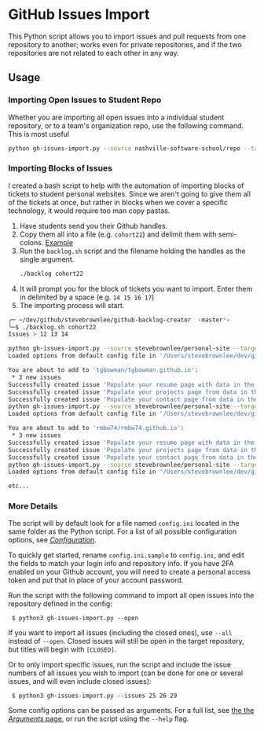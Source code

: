 # GitHub Issues Import

This Python script allows you to import issues and pull requests from one repository to another; works even for private repositories, and if the two repositories are not related to each other in any way.

## Usage

### Importing Open Issues to Student Repo

Whether you are importing all open issues into a individual student repository, or to a team's organization repo, use the following command. This is most useful

```sh
python gh-issues-import.py --source nashville-software-school/repo --target student-account/repo --open
```

### Importing Blocks of Issues

I created a bash script to help with the automation of importing blocks of tickets to student personal websites. Since we aren't going to give them all of the tickets at once, but rather in blocks when we cover a specific technology, it would require too man copy pastas.

1. Have students send you their Github handles.
1. Copy them all into a file (e.g. `cohort22`) and delimit them with semi-colons. [Example](./cohort22)
1. Run the `backlog.sh` script and the filename holding the handles as the single argument.
    ```sh
    ./backlog cohort22
    ```
1. It will prompt you for the block of tickets you want to import. Enter them in delimited by a space (e.g. `14 15 16 17`)
1. The importing process will start.

```sh
╭─ ~/dev/github/stevebrownlee/github-backlog-creator  ‹master*› 
╰─$ ./backlog.sh cohort22
Issues > 12 13 14

python gh-issues-import.py --source stevebrownlee/personal-site --target tgbowman/tgbowman.github.io --issues 12 13 14
Loaded options from default config file in '/Users/stevebrownlee/dev/github/stevebrownlee/github-backlog-creator/config.ini'

You are about to add to 'tgbowman/tgbowman.github.io':
 * 3 new issues
Successfully created issue 'Populate your resume page with data in the database'
Successfully created issue 'Populate your projects page from data in the database'
Successfully created issue 'Populate your contact page from data in the database'
python gh-issues-import.py --source stevebrownlee/personal-site --target rmbw74/rmbw74.github.io --issues 12 13 14
Loaded options from default config file in '/Users/stevebrownlee/dev/github/stevebrownlee/github-backlog-creator/config.ini'

You are about to add to 'rmbw74/rmbw74.github.io':
 * 3 new issues
Successfully created issue 'Populate your resume page with data in the database'
Successfully created issue 'Populate your projects page from data in the database'
Successfully created issue 'Populate your contact page from data in the database'
python gh-issues-import.py --source stevebrownlee/personal-site --target kghaggerty/kghaggerty.github.io --issues 12 13 14
Loaded options from default config file in '/Users/stevebrownlee/dev/github/stevebrownlee/github-backlog-creator/config.ini'

etc...
```

### More Details

The script will by default look for a file named `config.ini` located in the same folder as the Python script. For a list of all possible configuration options, see [_Configuration_](http://www.iqandreas.com/github-issues-import/configuration/).

To quickly get started, rename `config.ini.sample` to `config.ini`, and edit the fields to match your login info and repository info. If you have 2FA enabled on your Github account, you will need to create a personal access token and put that in place of your account password.

Run the script with the following command to import all open issues into the repository defined in the config:

```
 $ python3 gh-issues-import.py --open
```

If you want to import all issues (including the closed ones), use `--all` instead of `--open`. Closed issues will still be open in the target repository, but titles will begin with `[CLOSED]`.

Or to only import specific issues, run the script and include the issue numbers of all issues you wish to import (can be done for one or several issues, and will even include closed issues):

```
 $ python3 gh-issues-import.py --issues 25 26 29
```

Some config options can be passed as arguments. For a full list, see [the the _Arguments_ page](http://www.iqandreas.com/github-issues-import/arguments/), or run the script using the `--help` flag.

